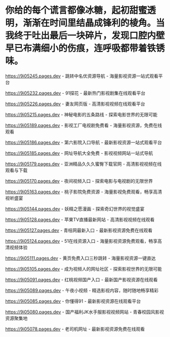 # 你给的每个谎言都像冰糖，起初甜蜜透明，渐渐在时间里结晶成锋利的棱角。当我终于吐出最后一块碎片，发现口腔内壁早已布满细小的伤痕，连呼吸都带着铁锈味。

https://9i05245.pages.dev - 跳转中名优资源导航 - 海量影视资源一站式观看平台

https://9i05232.pages.dev - 91探花 - 最新热门影视剧集在线观看平台

https://9i05226.pages.dev - 妻友网页版 - 高清影视视频在线观看平台

https://9i05215.pages.dev - 神秘电影的五条路线 - 探索电影世界的无限可能

https://9i05189.pages.dev - 影视工厂电视剧免费看 - 海量影视资源，免费在线观看

https://9i05186.pages.dev - 第六影院入口导航 - 最新影视资源一站式观看平台

https://9i05185.pages.dev - 网址导航大全免费 - 影视视频网站一站式导航

https://9i05179.pages.dev - 亚洲精品久久久蜜臀下载官网 - 高清影视视频在线观看与下载

https://9i05170.pages.dev - 夜间视频入口 - 探索电影与电视剧的无限世界

https://9i05163.pages.dev - 桃子影院免费资源 - 海量影视免费观看，畅享高清视听盛宴

https://9i05144.pages.dev - 妖精之愿漫画 - 探索奇幻世界的视觉盛宴

https://9i05128.pages.dev - 苹果TV直播最新网站 - 高清影视视频在线观看

https://9i05127.pages.dev - 青桔网最新入口 - 最新影视资源免费在线观看

https://9i05124.pages.dev - 51在线资源入口 - 海量影视资源免费观看，畅享高清视频体验

https://9i05111.pages.dev - 黄页免费入口三秒跳转 - 海量影视资源一键直达

https://9i05105.pages.dev - 成为视频人的网址社区 - 探索影视世界的无限可能

https://9i05091.pages.dev - 红桃视频国产入口 - 最新国产影视资源在线观看

https://9i05089.pages.dev - 午夜小视频 - 精选影视内容，随时随地畅享精彩

https://9i05085.pages.dev - 你懂得91 - 最新影视资源在线观看平台

https://9i05080.pages.dev - 国产福利JK水手服影视视频网站 - 青春校园风影视资源聚集地

https://9i05078.pages.dev - 老司机网址 - 最新影视资源免费在线观看
